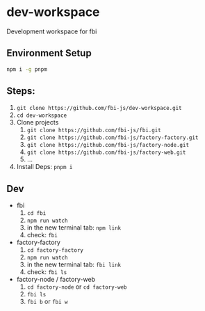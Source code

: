 # dev-workspace
Development workspace for fbi

## Environment Setup

```bash
npm i -g pnpm
```

## Steps:

1. `git clone https://github.com/fbi-js/dev-workspace.git`
2. `cd dev-workspace`
3. Clone projects
   1. `git clone https://github.com/fbi-js/fbi.git`
   2. `git clone https://github.com/fbi-js/factory-factory.git`
   3. `git clone https://github.com/fbi-js/factory-node.git`
   4. `git clone https://github.com/fbi-js/factory-web.git`
   5. ...
4. Install Deps: `pnpm i`


## Dev

- fbi
  1. `cd fbi`
  2. `npm run watch`
  3. in the new terminal tab: `npm link`
  4. check: `fbi`
- factory-factory
  1. `cd factory-factory`
  2. `npm run watch`
  3. in the new terminal tab: `fbi link`
  4. check: `fbi ls`
- factory-node / factory-web
  1. `cd factory-node` or `cd factory-web`
  2. `fbi ls`
  3. `fbi b` or `fbi w`
